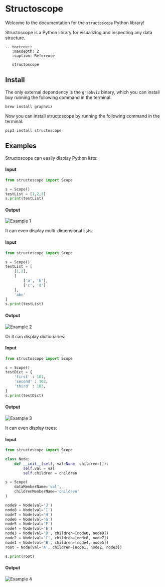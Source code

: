Structoscope
============

Welcome to the documentation for the `structoscope` Python library!  
  
Structoscope is a Python library for visualizing and inspecting any data structure.

```eval_rst
.. toctree::
   :maxdepth: 2
   :caption: Reference

   structoscope
```

## Install

The only external dependency is the `graphviz` binary, which you can install buy running the following command in the terminal.  

```
brew install graphviz
```

Now you can install structoscope by running the following command in the terminal.

```
pip3 install structoscope
```

## Examples

Structoscope can easily display Python lists:

#### Input
```python
from structoscope import Scope

s = Scope()
testList = [1,2,3]
s.print(testList)
```

#### Output
![Example 1](https://github.com/matteosandrin/structoscope/raw/master/example_01.png)

It can even display multi-dimensional lists:

#### Input
```python
from structoscope import Scope

s = Scope()
testList = [
    [1,2],
    [
        ['a', 'b'],
        ['c', 'd']
    ],
    'abc'
]
s.print(testList)
```

#### Output
![Example 2](https://github.com/matteosandrin/structoscope/raw/master/example_02.png)

Or it can display dictionaries:

#### Input
```python
from structoscope import Scope

s = Scope()
testDict = {
    'first' : 101,
    'second' : 102,
    'third' : 103,
}
s.print(testDict)
```

#### Output
![Example 3](https://github.com/matteosandrin/structoscope/raw/master/example_03.png)

It can even display trees:

#### Input
```python
from structoscope import Scope

class Node:
    def __init__(self, val=None, children=[]):
        self.val = val
        self.children = children

s = Scope(
    dataMemberName='val',
    childrenMemberName='children'
)

node9 = Node(val='J')
node8 = Node(val='I')
node7 = Node(val='H')
node6 = Node(val='G')
node5 = Node(val='F')
node4 = Node(val='E')
node3 = Node(val='D', children=[node8, node9])
node2 = Node(val='C', children=[node6, node7])
node1 = Node(val='B', children=[node4, node5])
root = Node(val='A', children=[node1, node2, node3])

s.print(root)
```

#### Output
![Example 4](https://github.com/matteosandrin/structoscope/raw/master/example_04.png)
